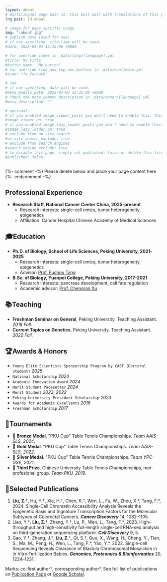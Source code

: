 ```yaml
---
layout: about
# multilingual page pair id, this must pair with translations of this page. (This name must be unique)
lng_pair: id_about

# image for page specific usage
img: ":about.jpg"
# publish date (used for seo)
# if not specified, site.time will be used.
#date: 2022-03-03 12:32:00 +0000

# for override items in _data/lang/[language].yml
#title: My title
#button_name: "My button"
# for override side_and_top_nav_buttons in _data/conf/main.yml
#icon: "fa fa-bath"

# seo
# if not specified, date will be used.
#meta_modify_date: 2022-03-03 12:32:00 +0000
# check the meta_common_description in _data/owner/[language].yml
#meta_description: ""

# optional
# if you enabled image_viewer_posts you don't need to enable this. This is only if image_viewer_posts = false
#image_viewer_on: true
# if you enabled image_lazy_loader_posts you don't need to enable this. This is only if image_lazy_loader_posts = false
#image_lazy_loader_on: true
# exclude from on site search
#on_site_search_exclude: true
# exclude from search engines
#search_engine_exclude: true
# to disable this page, simply set published: false or delete this file
#published: false
---
```


{%- comment -%} Please delete below and place your page content here {%- endcomment -%}

## Professional Experience
- **Research Staff, National Cancer Center China, 2025-present**
  - Research interests: single-cell omics, tumor heterogeneity, epigenetics
  - Affiliation: Cancer Hospital Chinese Academy of Medical Sciences

## 🎓Education

- **Ph.D. of Biology, School of Life Sciences, Peking University, 2021-2025**
  - Research interests: single-cell omics, tumor heterogeneity, epigenetics
  - Advisor: [Prof. Fuchou Tang](https://biopic.pku.edu.cn/en/researchteam/511476.htm)
- **B.Sc. of Biology, Yuanpei College, Peking University, 2017-2021**
  - Research interests: pancreas development, cell fate regulation
  - Academic advisor: [Prof. Chengran Xu](http://www.aais.pku.edu.cn/duiwu/showproduct.php?id=229)

## 📚Teaching

- **Freshman Seminar on General**, Peking University. Teaching Assistant. *2018 Fall.*
- **Current Topics on Genetics**, Peking University. Teaching Assistant. *2022 Fall.*

## 🏆Awards & Honors

- `Young Elite Scientists Sponsorship Program by CAST (Doctoral Student)` *2025*
- `National Scholarship` *2024*
- `Academic Innovation Award` *2024*
- `Merit Student Pacesetter` *2024*
- `Merit Student` *2023, 2022*
- `Peking University President Scholarship` *2023*
- `Awards for Academic Excellents` *2018*
- `Freshman Scholarship` *2017*

## 🏓Tournaments

- 🥉 **Bronze Medal**. "PKU Cup" Table Tennis Championships. *Team AAIS-SLS, 2024*.
- 🥇 **Gold Medal**. "PKU Cup" Table Tennis Championships. *Team AAIS-SLS, 2022*.
- 🥈 **Silver Medal**. "PKU Cup" Table Tennis Championships. *Team YPC-GSE, 2021*.
- 🥉 **Third Prize**. Chinese University Table Tennis Championships, non-profesional group. *Team PKU, 2019*.

## 📝Selected Publications 

1. **Liu, Z.**†, Hu, Y.†, Xie, H.†, Chen, K.†, Wen, L., Fu, W., Zhou, X.\*, Tang, F.\*, 2024. Single-Cell Chromatin Accessibility Analysis Reveals the Epigenetic Basis and Signature Transcription Factors for the Molecular Subtypes of Colorectal Cancers. ***Cancer Discovery*** 14, 1082–1105.
2. Liao, Y.†, **Liu, Z.**†, Zhang, Y.†, Lu, P., Wen, L., Tang, F.\*, 2023. High-throughput and high-sensitivity full-length single-cell RNA-seq analysis on third-generation sequencing platform. ***Cell Discovery*** 9, 5.
3. Gao, Y.†, Zhang, J.†, **Liu, Z.**†, Qi, S.†, Guo, X., Wang, H., Cheng, Y., Tian, S., Ma, M., Peng, H., Wen, L., Tang, F.\*, Yao, Y.\*, 2022. Single-cell Sequencing Reveals Clearance of Blastula Chromosomal Mosaicism in In Vitro Fertilization Babies. ***Genomics, Proteomics & Bioinformatics*** 20, 1224–1231.

Marks: co-first author†, corresponding author*. See full list of publications on <a href="https://liuzhenyu-yyy.github.io/tabs/links.html">Publication Page</a> or <a href="https://scholar.google.com/citations?user=wcQZmHIAAAAJ&hl=en">Google Scholar</a>.